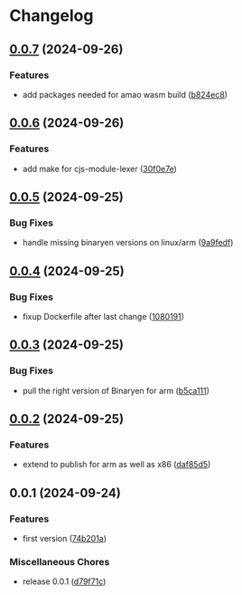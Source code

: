 # Changelog

## [0.0.7](https://github.com/mhdawson/wasm-builder/compare/v0.0.6...v0.0.7) (2024-09-26)


### Features

* add packages needed for amao wasm build ([b824ec8](https://github.com/mhdawson/wasm-builder/commit/b824ec8d3832ae71d90856b52cef0e0c011dd60a))

## [0.0.6](https://github.com/mhdawson/wasm-builder/compare/v0.0.5...v0.0.6) (2024-09-26)


### Features

* add make for cjs-module-lexer ([30f0e7e](https://github.com/mhdawson/wasm-builder/commit/30f0e7e76c54a610fc7d97c75901428478132ace))

## [0.0.5](https://github.com/mhdawson/wasm-builder/compare/v0.0.4...v0.0.5) (2024-09-25)


### Bug Fixes

* handle missing binaryen versions on linux/arm ([9a9fedf](https://github.com/mhdawson/wasm-builder/commit/9a9fedf74dd56bd546235ce85a602ef9408c2de8))

## [0.0.4](https://github.com/mhdawson/wasm-builder/compare/v0.0.3...v0.0.4) (2024-09-25)


### Bug Fixes

* fixup Dockerfile after last change ([1080191](https://github.com/mhdawson/wasm-builder/commit/1080191109488acc6d2a162941022d0a3073bc81))

## [0.0.3](https://github.com/mhdawson/wasm-builder/compare/v0.0.2...v0.0.3) (2024-09-25)


### Bug Fixes

* pull the right version of Binaryen for arm ([b5ca111](https://github.com/mhdawson/wasm-builder/commit/b5ca1118bacd773026ed29336c0e4ca488992fb3))

## [0.0.2](https://github.com/mhdawson/wasm-builder/compare/v0.0.1...v0.0.2) (2024-09-25)


### Features

* extend to publish for arm as well as x86 ([daf85d5](https://github.com/mhdawson/wasm-builder/commit/daf85d5f50b6e01b9469e1bcc646481ccad10f37))

## 0.0.1 (2024-09-24)


### Features

* first version ([74b201a](https://github.com/mhdawson/wasm-builder/commit/74b201a038f0f94a51b46bd0e0e8e6bc4b5442c8))


### Miscellaneous Chores

* release 0.0.1 ([d79f71c](https://github.com/mhdawson/wasm-builder/commit/d79f71c461e1bd3b2ccf5f067300e30f3096dd69))

